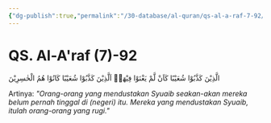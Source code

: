 ```yaml
---
{"dg-publish":true,"permalink":"/30-database/al-quran/qs-al-a-raf-7-92/"}
---
```



# QS. Al-A'raf (7)-92
الَّذِيْنَ كَذَّبُوْا شُعَيْبًا كَاَنْ لَّمْ يَغْنَوْا فِيْهَاۚ  اَلَّذِيْنَ كَذَّبُوْا شُعَيْبًا كَانُوْا هُمُ الْخٰسِرِيْنَ

Artinya: *"Orang-orang yang mendustakan Syuaib seakan-akan mereka belum pernah tinggal di (negeri) itu. Mereka yang mendustakan Syuaib, itulah orang-orang yang rugi."*
